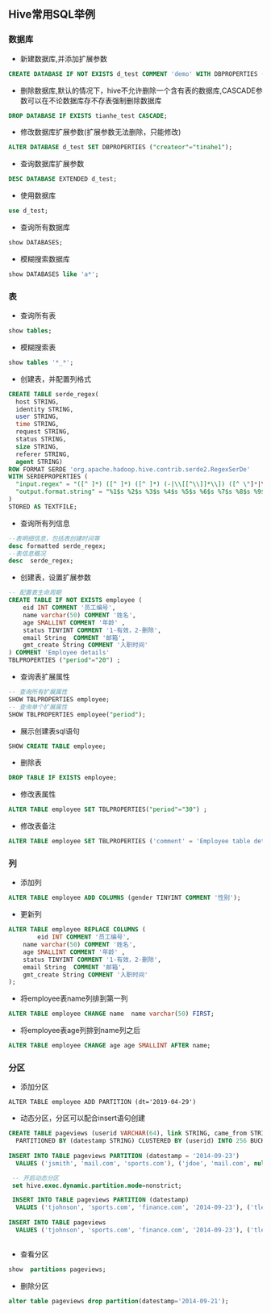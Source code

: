 ## Hive常用SQL举例
### 数据库
* 新建数据库,并添加扩展参数
```sql
CREATE DATABASE IF NOT EXISTS d_test COMMENT 'demo' WITH DBPROPERTIES ("createor"="tinahe");
```
* 删除数据库,默认的情况下，hive不允许删除一个含有表的数据库,CASCADE参数可以在不论数据库存不存表强制删除数据库
```sql
DROP DATABASE IF EXISTS tianhe_test CASCADE;
```
* 修改数据库扩展参数(扩展参数无法删除，只能修改)
```sql
ALTER DATABASE d_test SET DBPROPERTIES ("createor"="tinahe1");
```
* 查询数据库扩展参数
```sql
DESC DATABASE EXTENDED d_test;
```
* 使用数据库
```sql
use d_test;
```
* 查询所有数据库
```sql
show DATABASES;
```
* 模糊搜索数据库
```sql
show DATABASES like 'a*';
```
### 表
* 查询所有表
```sql
show tables;
```
* 模糊搜索表
```sql
show tables '*_*';
```
* 创建表，并配置列格式
```sql
CREATE TABLE serde_regex(
  host STRING,
  identity STRING,
  user STRING,
  time STRING,
  request STRING,
  status STRING,
  size STRING,
  referer STRING,
  agent STRING)
ROW FORMAT SERDE 'org.apache.hadoop.hive.contrib.serde2.RegexSerDe'
WITH SERDEPROPERTIES (
  "input.regex" = "([^ ]*) ([^ ]*) ([^ ]*) (-|\\[[^\\]]*\\]) ([^ \"]*|\"[^\"]*\") (-|[0-9]*) (-|[0-9]*)(?: ([^ \"]*|\"[^\"]*\") ([^ \"]*|\"[^\"]*\"))?",
  "output.format.string" = "%1$s %2$s %3$s %4$s %5$s %6$s %7$s %8$s %9$s"
)
STORED AS TEXTFILE;
```
* 查询所有列信息
```sql
--表明细信息，包括表创建时间等
desc formatted serde_regex;
--表信息概况
desc  serde_regex;
```
* 创建表，设置扩展参数
```sql
-- 配置表生命周期
CREATE TABLE IF NOT EXISTS employee (
	eid INT COMMENT '员工编号',
	name varchar(50) COMMENT '姓名',
	age SMALLINT COMMENT '年龄' ,
	status TINYINT COMMENT '1-有效，2-删除',
	email String  COMMENT '邮箱',
	gmt_create String COMMENT '入职时间'
) COMMENT 'Employee details' 
TBLPROPERTIES ("period"="20") ;
```
* 查询表扩展属性
```sql
-- 查询所有扩展属性
SHOW TBLPROPERTIES employee;
-- 查询单个扩展属性
SHOW TBLPROPERTIES employee("period");
```
* 展示创建表sql语句
```sql
SHOW CREATE TABLE employee;
```
* 删除表
```sql
DROP TABLE IF EXISTS employee;
```
* 修改表属性
```sql
ALTER TABLE employee SET TBLPROPERTIES("period"="30") ;
```

* 修改表备注
```sql
ALTER TABLE employee SET TBLPROPERTIES ('comment' = 'Employee table details');
```
### 列
* 添加列
```sql
ALTER TABLE employee ADD COLUMNS (gender TINYINT COMMENT '性别');
```
* 更新列
```sql
ALTER TABLE employee REPLACE COLUMNS (	
        eid INT COMMENT '员工编号',
	name varchar(50) COMMENT '姓名',
	age SMALLINT COMMENT '年龄' ,
	status TINYINT COMMENT '1-有效，2-删除',
	email String  COMMENT '邮箱',
	gmt_create String COMMENT '入职时间'
);
```

* 将employee表name列排到第一列
```sql
ALTER TABLE employee CHANGE name  name varchar(50) FIRST;
```
* 将employee表age列排到name列之后
```sql
ALTER TABLE employee CHANGE age age SMALLINT AFTER name;
```

### 分区
* 添加分区
```shell
ALTER TABLE employee ADD PARTITION (dt='2019-04-29')
```
* 动态分区，分区可以配合insert语句创建
```sql
CREATE TABLE pageviews (userid VARCHAR(64), link STRING, came_from STRING)
  PARTITIONED BY (datestamp STRING) CLUSTERED BY (userid) INTO 256 BUCKETS STORED AS ORC;
 
INSERT INTO TABLE pageviews PARTITION (datestamp = '2014-09-23')
  VALUES ('jsmith', 'mail.com', 'sports.com'), ('jdoe', 'mail.com', null);

 -- 开启动态分区
 set hive.exec.dynamic.partition.mode=nonstrict;

 INSERT INTO TABLE pageviews PARTITION (datestamp)
  VALUES ('tjohnson', 'sports.com', 'finance.com', '2014-09-23'), ('tlee', 'finance.com', null, '2014-09-21');
  
INSERT INTO TABLE pageviews
  VALUES ('tjohnson', 'sports.com', 'finance.com', '2014-09-23'), ('tlee', 'finance.com', null, '2014-09-21');
 
```
* 查看分区
```sql
show  partitions pageviews;
```
* 删除分区
```sql
alter table pageviews drop partition(datestamp='2014-09-21');
```
